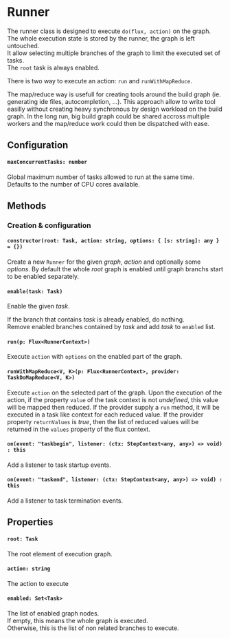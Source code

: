 Runner
======

The runner class is designed to execute `do(flux, action)` on the graph.   
The whole execution state is stored by the runner, the graph is left untouched.  
It allow selecting multiple branches of the graph to limit the executed set of tasks.   
The `root` task is always enabled.

There is two way to execute an action: `run` and `runWithMapReduce`.

The map/reduce way is usefull for creating tools around the build graph (ie. generating ide files, autocompletion, ...).
This approach allow to write tool easilly without creating heavy synchronous by design workload on the build graph.
In the long run, big build graph could be shared accross multiple workers and the map/reduce work could then be dispatched with ease.

Configuration
-------------

#### `maxConcurrentTasks: number`

Global maximum number of tasks allowed to run at the same time.   
Defaults to the number of CPU cores available.

Methods
-------

### Creation & configuration

#### `constructor(root: Task, action: string, options: { [s: string]: any } = {})`

Create a new `Runner` for the given _graph_, _action_ and optionally some _options_.
By default the whole _root_ graph is enabled until graph branchs start to be enabled separately.

#### `enable(task: Task)`

Enable the given _task_.   

If the branch that contains _task_ is already enabled, do nothing.   
Remove enabled branches contained by _task_ and add _task_ to `enabled` list.

#### `run(p: Flux<RunnerContext>)`

Execute `action` with `options` on the enabled part of the graph.

#### `runWithMapReduce<V, K>(p: Flux<RunnerContext>, provider: TaskDoMapReduce<V, K>)`

Execute `action` on the selected part of the graph.
Upon the execution of the action, if the property `value` of the task context is not _undefined_, this value will be mapped then reduced.
If the provider supply a `run` method, it will be executed in a task like context for each reduced value.
If the provider property `returnValues` is _true_, then the list of reduced values will be returned in the `values` property of the flux context.

#### `on(event: "taskbegin", listener: (ctx: StepContext<any, any>) => void) : this`

Add a listener to task startup events.

#### `on(event: "taskend", listener: (ctx: StepContext<any, any>) => void) : this`

Add a listener to task termination events.


Properties
----------

#### `root: Task`

The root element of execution graph.

#### `action: string`

The action to execute

#### `enabled: Set<Task>`

The list of enabled graph nodes.   
If empty, this means the whole graph is executed.      
Otherwise, this is the list of non related branches to execute.
